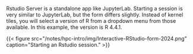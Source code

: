 Rstudio Server is a standalone app like JupyterLab. Starting a session is very similar to JupyterLab, but the form differs slightly.  Instead of kernel tiles, you will select a version of R from a dropdown menu from those available.  In this example, the version is R 4.4.1.

{{< figure src="/notes/hpc-intro/img/Interactive-RStudio-form-2024.png" caption="Starting an Rstudio session." >}}

